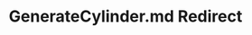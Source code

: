 ---
title: GenerateCylinder.md Redirect
redirect_to: /Pages/StereoKit/Mesh/GenerateCylinder.html
---